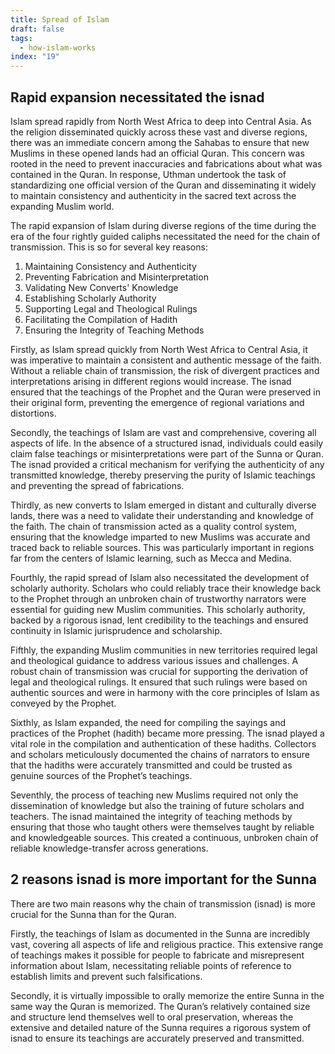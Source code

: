 ```yaml
---
title: Spread of Islam
draft: false
tags:
  - how-islam-works
index: "19"
---
```


## Rapid expansion necessitated the isnad 
Islam spread rapidly from North West Africa to deep into Central Asia. As the religion disseminated quickly across these vast and diverse regions, there was an immediate concern among the Sahabas to ensure that new Muslims in these opened lands had an official Quran. This concern was rooted in the need to prevent inaccuracies and fabrications about what was contained in the Quran. In response, Uthman undertook the task of standardizing one official version of the Quran and disseminating it widely to maintain consistency and authenticity in the sacred text across the expanding Muslim world.

The rapid expansion of Islam during diverse regions of the time during the era of the four rightly guided caliphs necessitated the need for the chain of transmission. This is so for several key reasons: 

1. Maintaining Consistency and Authenticity
2. Preventing Fabrication and Misinterpretation
3. Validating New Converts' Knowledge
4. Establishing Scholarly Authority
5. Supporting Legal and Theological Rulings
6. Facilitating the Compilation of Hadith
7. Ensuring the Integrity of Teaching Methods

Firstly, as Islam spread quickly from North West Africa to Central Asia, it was imperative to maintain a consistent and authentic message of the faith. Without a reliable chain of transmission, the risk of divergent practices and interpretations arising in different regions would increase. The isnad ensured that the teachings of the Prophet and the Quran were preserved in their original form, preventing the emergence of regional variations and distortions.

Secondly, the teachings of Islam are vast and comprehensive, covering all aspects of life. In the absence of a structured isnad, individuals could easily claim false teachings or misinterpretations were part of the Sunna or Quran. The isnad provided a critical mechanism for verifying the authenticity of any transmitted knowledge, thereby preserving the purity of Islamic teachings and preventing the spread of fabrications.

Thirdly, as new converts to Islam emerged in distant and culturally diverse lands, there was a need to validate their understanding and knowledge of the faith. The chain of transmission acted as a quality control system, ensuring that the knowledge imparted to new Muslims was accurate and traced back to reliable sources. This was particularly important in regions far from the centers of Islamic learning, such as Mecca and Medina.

Fourthly, the rapid spread of Islam also necessitated the development of scholarly authority. Scholars who could reliably trace their knowledge back to the Prophet through an unbroken chain of trustworthy narrators were essential for guiding new Muslim communities. This scholarly authority, backed by a rigorous isnad, lent credibility to the teachings and ensured continuity in Islamic jurisprudence and scholarship.

Fifthly, the expanding Muslim communities in new territories required legal and theological guidance to address various issues and challenges. A robust chain of transmission was crucial for supporting the derivation of legal and theological rulings. It ensured that such rulings were based on authentic sources and were in harmony with the core principles of Islam as conveyed by the Prophet.

Sixthly, as Islam expanded, the need for compiling the sayings and practices of the Prophet (hadith) became more pressing. The isnad played a vital role in the compilation and authentication of these hadiths. Collectors and scholars meticulously documented the chains of narrators to ensure that the hadiths were accurately transmitted and could be trusted as genuine sources of the Prophet’s teachings.

Seventhly, the process of teaching new Muslims required not only the dissemination of knowledge but also the training of future scholars and teachers. The isnad maintained the integrity of teaching methods by ensuring that those who taught others were themselves taught by reliable and knowledgeable sources. This created a continuous, unbroken chain of reliable knowledge-transfer across generations.
## 2 reasons isnad is more important for the Sunna

There are two main reasons why the chain of transmission (isnad) is more crucial for the Sunna than for the Quran. 

Firstly, the teachings of Islam as documented in the Sunna are incredibly vast, covering all aspects of life and religious practice. This extensive range of teachings makes it possible for people to fabricate and misrepresent information about Islam, necessitating reliable points of reference to establish limits and prevent such falsifications. 

Secondly, it is virtually impossible to orally memorize the entire Sunna in the same way the Quran is memorized. The Quran’s relatively contained size and structure lend themselves well to oral preservation, whereas the extensive and detailed nature of the Sunna requires a rigorous system of isnad to ensure its teachings are accurately preserved and transmitted.

